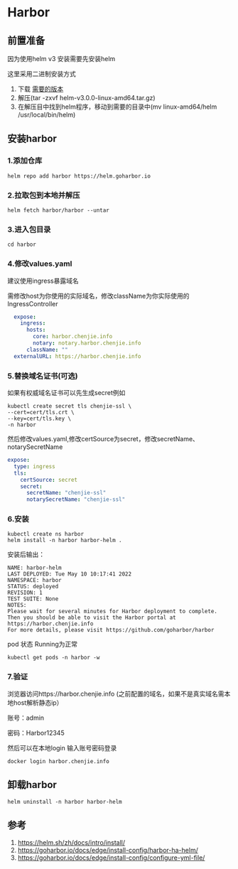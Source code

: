 # Harbor 

## 前置准备
因为使用helm v3 安装需要先安装helm

这里采用二进制安装方式

1. 下载 [需要的版本](https://github.com/helm/helm/releases)
2. 解压(tar -zxvf helm-v3.0.0-linux-amd64.tar.gz)
3. 在解压目中找到helm程序，移动到需要的目录中(mv linux-amd64/helm /usr/local/bin/helm)

## 安装harbor
### 1.添加仓库
```
helm repo add harbor https://helm.goharbor.io
```
### 2.拉取包到本地并解压
```
helm fetch harbor/harbor --untar
```
### 3.进入包目录
```
cd harbor
```
### 4.修改values.yaml
建议使用ingress暴露域名

需修改host为你使用的实际域名，修改className为你实际使用的IngressController
```yaml
  expose:
    ingress:
      hosts:
        core: harbor.chenjie.info
        notary: notary.harbor.chenjie.info
      className: ""
  externalURL: https://harbor.chenjie.info
```
### 5.替换域名证书(可选)
如果有权威域名证书可以先生成secret例如
```
kubectl create secret tls chenjie-ssl \
--cert=cert/tls.crt \
--key=cert/tls.key \
-n harbor
```
然后修改values.yaml,修改certSource为secret，修改secretName、notarySecretName
```yaml
expose:
  type: ingress
  tls:
    certSource: secret
    secret:
      secretName: "chenjie-ssl"
      notarySecretName: "chenjie-ssl"
```

### 6.安装
```
kubectl create ns harbor
helm install -n harbor harbor-helm .
```
安装后输出：
```
NAME: harbor-helm
LAST DEPLOYED: Tue May 10 10:17:41 2022
NAMESPACE: harbor
STATUS: deployed
REVISION: 1
TEST SUITE: None
NOTES:
Please wait for several minutes for Harbor deployment to complete.
Then you should be able to visit the Harbor portal at https://harbor.chenjie.info
For more details, please visit https://github.com/goharbor/harbor
```

pod 状态 Running为正常
```
kubectl get pods -n harbor -w
```
### 7.验证
浏览器访问https://harbor.chenjie.info (之前配置的域名，如果不是真实域名需本地host解析静态ip）

账号：admin

密码：Harbor12345

然后可以在本地login 输入账号密码登录
```
docker login harbor.chenjie.info
```

## 卸载harbor
```
helm uninstall -n harbor harbor-helm 
```

## 参考
1. https://helm.sh/zh/docs/intro/install/
2. https://goharbor.io/docs/edge/install-config/harbor-ha-helm/
3. https://goharbor.io/docs/edge/install-config/configure-yml-file/






